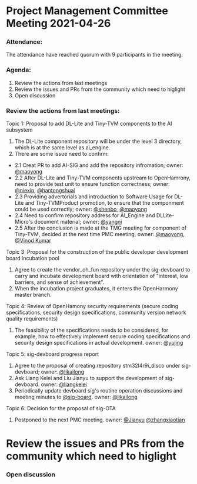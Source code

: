 # Project Management Committee Meeting 2021-04-26

### Attendance:
The attendance have reached quorum with 9 participants in the meeting.

### Agenda:

 1. Review the actions from last meetings
 2. Review the issues and PRs from the community which need to higlight
 3. Open discussion


### Review the actions from last meetings:
Topic 1: Proposal to add DL-Lite and Tiny-TVM components to the AI subsystem
1. The DL-Lite component repository will be under the level 3 directory, which is at the same level as ai_engine.
2. There are some issue need to confirm:
 - 2.1 Creat PR to add AI-SIG and add the repository infromation; owner: [@maoyong](maoyong5@huawei.com)
 - 2.2 After DL-Lite and Tiny-TVM components upstream to OpenHamrony, need to provide test unit to ensure function correctness; owner: [@niexin](niexin.nie@huawei.com), [@hantongshuai](hantongshuai@huawei.com)
 - 2.3 Providing advertorials and introduction to Software Usage for DL-Lite and Tiny-TVMProduct promotion, to ensure that the componment could be used correctly; owner: [@shenbo](shenbo@huawei.com), [@maoyong](maoyong5@huawei.com)
 - 2.4 Need to confirm repository address for AI_Engine and DLLite-Micro's document material; owner: [@yangni](https://gitee.com/neeen)
 - 2.5 After the conclusion is made at the TMG meeting for component of Tiny-TVM, decided at the next time PMC meeting; owner: [@maoyong](maoyong5@huawei.com), [@Vinod Kumar](vinods.kumar@huawei.com)

 
Topic 3: Proposal for the construction of the public developer development board incubation pool
1. Agree to create the vendor_oh_fun repository under the sig-devboard to carry and incubate development board with orientation of "interest, low barriers, and sense of achievement".
2. When the incubation project graduates, it enters the OpenHarmony master branch.


Topic 4: Review of OpenHamony security requirements (secure coding specifications, security design specifications, community version network quality requirements)
1. The feasibility of the specifications needs to be considered, for example, how to effectively implement secure coding specifications and security design specifications in actual development. owner: [@yujing](jing.yu@huawei.com)

Topic 5: sig-devboard progress report
1. Agree to the proposal of creating repository stm32l4r9i_disco under sig-devboard; owner: [@likailong](https://gitee.com/kkup180)
2. Ask Liang Kelei and Liu Jianyu to support the development of sig-devboard.  owner: [@liangkelei](https://gitee.com/xzmu)
3. Periodically update devboard sig's routine operation discussions and meeting minutes to [@sig-board](https://gitee.com/openharmony/community/tree/master/sig/sig-devboard/meeting.md). owner: [@likailong](https://gitee.com/kkup180)

Topic 6: Decision for the proposal of sig-OTA
1. Postponed to the next PMC meeting.  owner: [@Jianyu](https://gitee.com/L97229) [@zhangxiaotian](https://gitee.com/handyohos)

# Review the issues and PRs from the community which need to higlight


### Open discussion
